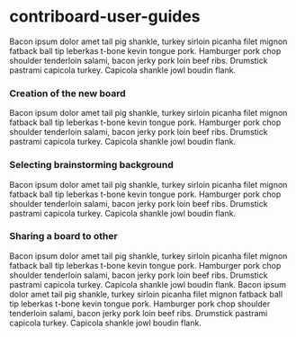 # contriboard-user-guides

Bacon ipsum dolor amet tail pig shankle, turkey sirloin picanha filet mignon fatback ball tip leberkas t-bone kevin tongue pork. Hamburger pork chop shoulder tenderloin salami, bacon jerky pork loin beef ribs. Drumstick pastrami capicola turkey. Capicola shankle jowl boudin flank.


### Creation of the new board

Bacon ipsum dolor amet tail pig shankle, turkey sirloin picanha filet mignon fatback ball tip leberkas t-bone kevin tongue pork. Hamburger pork chop shoulder tenderloin salami, bacon jerky pork loin beef ribs. Drumstick pastrami capicola turkey. Capicola shankle jowl boudin flank.


### Selecting brainstorming background

Bacon ipsum dolor amet tail pig shankle, turkey sirloin picanha filet mignon fatback ball tip leberkas t-bone kevin tongue pork. Hamburger pork chop shoulder tenderloin salami, bacon jerky pork loin beef ribs. Drumstick pastrami capicola turkey. Capicola shankle jowl boudin flank.

### Sharing a board to other

Bacon ipsum dolor amet tail pig shankle, turkey sirloin picanha filet mignon fatback ball tip leberkas t-bone kevin tongue pork. Hamburger pork chop shoulder tenderloin salami, bacon jerky pork loin beef ribs. Drumstick pastrami capicola turkey. Capicola shankle jowl boudin flank.
Bacon ipsum dolor amet tail pig shankle, turkey sirloin picanha filet mignon fatback ball tip leberkas t-bone kevin tongue pork. Hamburger pork chop shoulder tenderloin salami, bacon jerky pork loin beef ribs. Drumstick pastrami capicola turkey. Capicola shankle jowl boudin flank.

